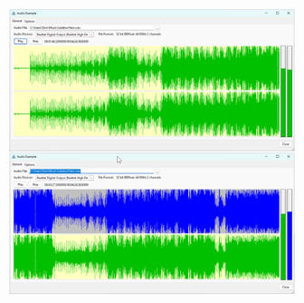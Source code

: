 <img src="https://github.com/donridley1972/NetAudioControl/blob/origin/Screenshots/AudioControl1.png" width=900/>

<img src="https://github.com/donridley1972/NetAudioControl/blob/origin/Screenshots/AudioControl2.png" width=900/>
